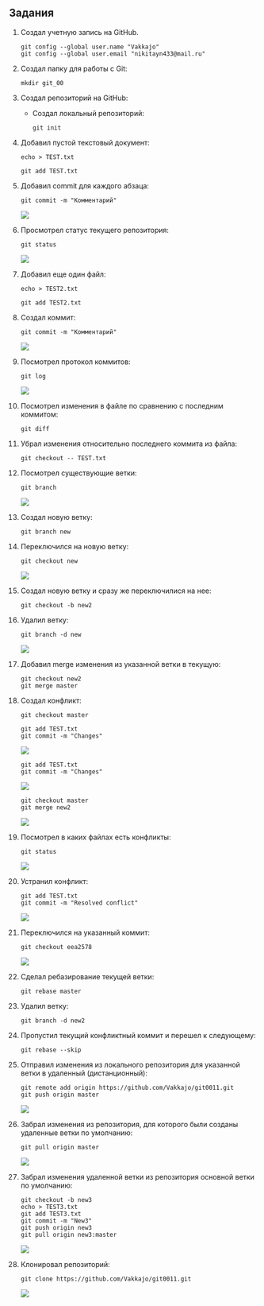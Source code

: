 
## Задания

1. Создал учетную запись на GitHub.
      ```
      git config --global user.name "Vakkajo"
      git config --global user.email "nikitayn433@mail.ru"
      ```
2. Создал папку для работы с Git:
      ```
      mkdir git_00
      ```
3. Создал репозиторий на GitHub:
   * Создал локальный репозиторий:
   
      ```
      git init
      ```
4. Добавил пустой текстовый документ:
    ```
    echo > TEST.txt
    ```
	```
    git add TEST.txt
    ```
5. Добавил commit для каждого абзаца:
    ```
    git commit -m "Комментарий"
    ```
    ![](/imgGit/001.png)
6. Просмотрел статус текущего репозитория:
    ```
    git status
    ```
    ![](/imgGit/002.png)
7. Добавил еще один файл:
    ```
    echo > TEST2.txt
    ```
	```
    git add TEST2.txt
    ```
8. Создал коммит:
    ```
    git commit -m "Комментарий"
    ```
    ![](/imgGit/003.png)
9. Посмотрел протокол коммитов:
    ```
    git log
    ```
    ![](/imgGit/004.png)
10. Посмотрел изменения в файле по сравнению с последним коммитом:
    ```
    git diff
    ```
11. Убрал изменения относительно последнего коммита из файла:
    ```
    git checkout -- TEST.txt
    ```
12. Посмотрел существующие ветки:
    ```
    git branch
    ```
    ![](/imgGit/005.png)
13. Создал новую ветку:
    ```
    git branch new
    ```
14. Переключился на новую ветку:
    ```
    git checkout new
    ```
    ![](/imgGit/006.png)
15. Создал новую ветку и сразу же переключилися на нее:
    ```
    git checkout -b new2
    ```
16. Удалил ветку:
    ```
    git branch -d new
    ```
    ![](/imgGit/007.png)
17. Добавил merge изменения из указанной ветки в текущую:
    ```
    git checkout new2
    git merge master
    ```
18. Создал конфликт:
    ```
    git checkout master
    ```
      ```
      git add TEST.txt
      git commit -m "Changes"
      ```
      ![](/imgGit/008.png)
    
      ```
      git add TEST.txt
      git commit -m "Changes"
      ```
      ![](/imgGit/009.png)
      
      ```
      git checkout master
      git merge new2
      ```
      ![](/imgGit/010.png)
19. Посмотрел в каких файлах есть конфликты:
    ```
    git status
    ```
    ![](/imgGit/011.png)
20. Устранил конфликт:
      ```
      git add TEST.txt
      git commit -m "Resolved conflict"
      ```
      ![](/imgGit/012.png)
21. Переключился на указанный коммит:
    ```
    git checkout eea2578
    ```
    ![](/imgGit/013.png)
22. Сделал ребазирование текущей ветки:
    ```
    git rebase master
    ```
23. Удалил ветку:
    ```
    git branch -d new2
    ```
24. Пропустил текущий конфликтный коммит и перешел к следующему:
    ```
    git rebase --skip
    ```
25. Отправил изменения из локального репозитория для указанной ветки в удаленный (дистанционный):
    ```
    git remote add origin https://github.com/Vakkajo/git0011.git
    git push origin master
    ```
    ![](/imgGit/014.png)
26. Забрал изменения из репозитория, для которого были созданы удаленные ветки по умолчанию:
    ```
    git pull origin master
    ```
    ![](/imgGit/015.png)
27. Забрал изменения удаленной ветки из репозитория основной ветки по умолчанию:
    ```
    git checkout -b new3
    echo > TEST3.txt
    git add TEST3.txt
    git commit -m "New3"
    git push origin new3
    git pull origin new3:master
    ```
    ![](/imgGit/016.png)
28. Клонировал репозиторий:
    ```
    git clone https://github.com/Vakkajo/git0011.git
    ```
    ![](/imgGit/017.png)
